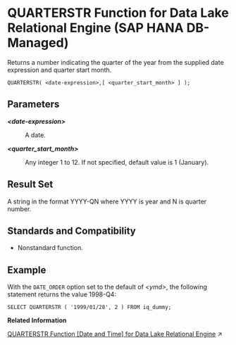 <!-- loiob6d0deaed8aa424a88f56de678b77b77 -->

# QUARTERSTR Function for Data Lake Relational Engine \(SAP HANA DB-Managed\)

Returns a number indicating the quarter of the year from the supplied date expression and quarter start month.



```
QUARTERSTR( <date-expression>,[ <quarter_start_month> ] );
```



<a name="loiob6d0deaed8aa424a88f56de678b77b77__section_dcy_ln5_vrb"/>

## Parameters


<dl>
<dt><b>

*<date-expression\>*

</b></dt>
<dd>

A date.



</dd><dt><b>

*<quarter\_start\_month\>*

</b></dt>
<dd>

Any integer 1 to 12. If not specified, default value is 1 \(January\).



</dd>
</dl>



<a name="loiob6d0deaed8aa424a88f56de678b77b77__section_mvn_mn5_vrb"/>

## Result Set

A string in the format YYYY-QN where YYYY is year and N is quarter number.



<a name="loiob6d0deaed8aa424a88f56de678b77b77__section_w2b_nn5_vrb"/>

## Standards and Compatibility

-   Nonstandard function.



<a name="loiob6d0deaed8aa424a88f56de678b77b77__section_p2s_nn5_vrb"/>

## Example

With the `DATE_ORDER` option set to the default of *<ymd\>*, the following statement returns the value 1998-Q4:

```
SELECT QUARTERSTR ( '1999/01/28', 2 ) FROM iq_dummy;
```

**Related Information**  


[QUARTERSTR Function \[Date and Time\] for Data Lake Relational Engine](https://help.sap.com/viewer/19b3964099384f178ad08f2d348232a9/2024_1_QRC/en-US/8fbd6b73408a49d1aa5c88d99954bf7c.html "Returns a number indicating the quarter of the year from the supplied date expression and quarter start month.") :arrow_upper_right:

